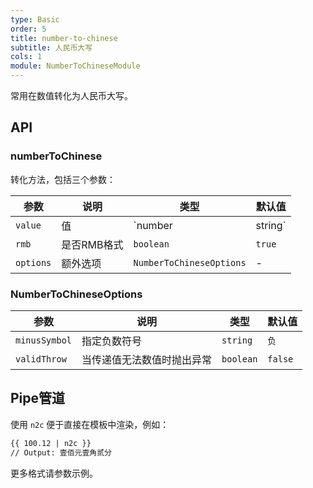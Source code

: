 ```yaml
---
type: Basic
order: 5
title: number-to-chinese
subtitle: 人民币大写
cols: 1
module: NumberToChineseModule
---
```


常用在数值转化为人民币大写。

## API

### numberToChinese

转化方法，包括三个参数：

参数 | 说明 | 类型 | 默认值
----|------|-----|------
`value` | 值 | `number | string` | -
`rmb` | 是否RMB格式 | `boolean` | `true`
`options` | 额外选项 | `NumberToChineseOptions` | -

### NumberToChineseOptions

参数 | 说明 | 类型 | 默认值
----|------|-----|------
`minusSymbol` | 指定负数符号 | `string` | `负`
`validThrow` | 当传递值无法数值时抛出异常 | `boolean` | `false`

## Pipe管道

使用 `n2c` 便于直接在模板中渲染，例如：

```html
{{ 100.12 | n2c }}
// Output: 壹佰元壹角贰分
```

更多格式请参数示例。
